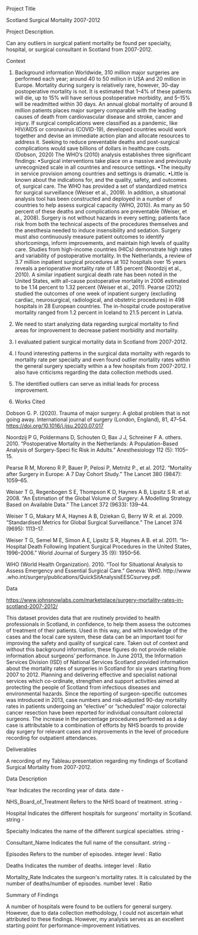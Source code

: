 Project Title

Scotland Surgical Mortality 2007-2012

Project Description.

Can any outliers in surgical patient mortality be found per specialty, hospital, or surgical consultant in Scotland from 2007-2012.

Context

1. Background information 
Worldwide, 310 million major surgeries are performed each year; around 40 to 50 
million in USA and 20 million in Europe. Mortality during surgery is relatively rare, 
however, 30-day postoperative mortality is not. It is estimated that 1–4% of these 
patients will die, up to 15% will have serious postoperative morbidity, and 5–15% will 
be readmitted within 30 days. An annual global mortality of around 8 million patients 
places major surgery comparable with the leading causes of death from cardiovascular 
disease and stroke, cancer and injury. If surgical complications were classified as a 
pandemic, like HIV/AIDS or coronavirus (COVID-19), developed countries would work 
together and devise an immediate action plan and allocate resources to address it. 
Seeking to reduce preventable deaths and post-surgical complications would save 
billions of dollars in healthcare costs. (Dobson, 2020) 
The WHO’s (2010) analysis establishes three significant findings: 
•Surgical interventions take place on a massive and previously unrecognized 
scale in all countries and resource settings. 
•The inequity in service provision among countries and settings is dramatic. 
•Little is known about the indications for, and the quality, safety, and outcomes 
of, surgical care. 
The WHO has provided a set of standardized metrics for surgical surveillance (Weiser 
et al., 2009). In addition, a situational analysis tool has been constructed and deployed 
in a number of countries to help assess surgical capacity (WHO, 2010). As many as 50 
percent of these deaths and complications are preventable (Weiser, et al., 2008). 
Surgery is not without hazards in every setting; patients face risk from both the 
technical aspects of the procedures themselves and the anesthesia needed to induce 
insensibility and sedation. Surgery must also continuously measure patient outcomes 
to identify shortcomings, inform improvements, and maintain high levels of quality care. 
Studies from high-income countries (HICs) demonstrate high rates and variability of 
postoperative mortality. In the Netherlands, a review of 3.7 million inpatient surgical 
procedures at 102 hospitals over 15 years reveals a perioperative mortality rate of 1.85 
percent (Noordzij et al., 2010). A similar inpatient surgical death rate has been noted in 
the United States, with all-cause postoperative mortality in 2006 estimated to be 1.14 
percent to 1.32 percent (Weiser et al., 2011). Pearse (2012) studied the outcomes of 
one week of inpatient surgery (excluding cardiac, neurosurgical, radiological, and 
obstetric procedures) in 498 hospitals in 28 European countries. The in-hospital crude 
postoperative mortality ranged from 1.2 percent in Iceland to 21.5 percent in Latvia. 

2.  We need to start analyzing data regarding surgical mortality to find areas for 
improvement to decrease patient morbidity and mortality. 
3. I evaluated patient surgical mortality data in Scotland from 2007-2012. 
4. I found interesting patterns in the surgical data mortality with regards to mortality 
rate per specialty and even found outlier mortality rates within the general surgery specialty within a a few hospitals
from 2007-2012. I also have criticisms regarding the data collection methods used. 
5. The identified outliers can serve as initial leads for process improvement. 

6. Works Cited 


Dobson G. P. (2020). Trauma of major surgery: A global problem that is not going away. International journal of surgery (London, England), 81, 47–54. https://doi.org/10.1016/j.ijsu.2020.07.017

Noordzij P G, Poldermans D, Schouten O, Bax J J, Schreiner F A. others. 2010. “Postoperative Mortality in the Netherlands: A Population-Based Analysis of Surgery-Speci fic Risk in Adults.” Anesthesiology 112 (5): 1105–15. 

Pearse R M, Moreno R P, Bauer P, Pelosi P, Metnitz P., et al. 2012. “Mortality after Surgery in Europe: A 7 Day Cohort Study.” The Lancet 380 (9847): 1059–65. 

Weiser T G, Regenbogen S E, Thompson K D, Haynes A B, Lipsitz S R. et al. 2008. “An Estimation of the Global Volume of Surgery: A Modelling Strategy Based on Available Data.” The Lancet 372 (9633): 139–44. 

Weiser T G, Makary M A, Haynes A B, Dziekan G, Berry W R. et al. 2009. “Standardised Metrics for Global Surgical Surveillance.” The Lancet 374 (9695): 1113–17. 

Weiser T G, Semel M E, Simon A E, Lipsitz S R, Haynes A B. et al. 2011. “In-Hospital Death Following Inpatient Surgical Procedures in the United States, 1996–2006.” World Journal of Surgery 35 (9): 1950–56.  

WHO (World Health Organization). 2010. “Tool for Situational Analysis to Assess Emergency and Essential Surgical Care.” Geneva: WHO. http://www .who.int/surgery/publications/QuickSitAnalysisEESCsurvey.pdf.

Data

https://www.johnsnowlabs.com/marketplace/surgery-mortality-rates-in-scotland-2007-2012/

This dataset provides data that are routinely provided to health professionals in Scotland, in confidence, to help them assess the outcomes of treatment of their patients. Used in this way, and with knowledge of the cases and the local care system, these data can be an important tool for improving the safety and quality of surgical care. Taken out of context and without this background information, these figures do not provide reliable information about surgeons’ performance. In June 2013, the Information Services Division (ISD) of National Services Scotland provided information about the mortality rates of surgeries in Scotland for six years starting from 2007 to 2012. Planning and delivering effective and specialist national services which co-ordinate, strengthen and support activities aimed at protecting the people of Scotland from infectious diseases and environmental hazards. Since the reporting of surgeon-specific outcomes was introduced in 2013, case numbers and risk-adjusted 90-day mortality rates in patients undergoing an “elective” or “scheduled” major colorectal cancer resection have been reported for individual consultant colorectal surgeons. The increase in the percentage procedures performed as a day case is attributable to a combination of efforts by NHS boards to provide day surgery for relevant cases and improvements in the level of procedure recording for outpatient attendances.

Deliverables

A recording of my Tableau presentation regarding my findings of Scotland Surgical Mortality from 2007-2012.

Data Description

Year	Indicates the recording year of data.	date	-

NHS_Board_of_Treatment	Refers to the NHS board of treatment.	string	-

Hospital Indicates the different hospitals for surgeons' mortality in Scotland.	string	-

Specialty	Indicates the name of the different surgical specialties.	string	-

Consultant_Name	Indicates the full name of the consultant.	string	-

Episodes	Refers to the number of episodes.	integer	level : Ratio

Deaths	Indicates the number of deaths.	integer	level : Ratio

Mortality_Rate	Indicates the surgeon's mortality rates. It is calculated by the number of deaths/number of episodes.	number	level : Ratio

Summary of Findings

A number of hospitals were found to be outliers for general surgery. However, due to data collection methodology, I could not ascertain what attributed to these findings. However, my analysis serves as an excellent starting point for performance-improvement initiatives.



